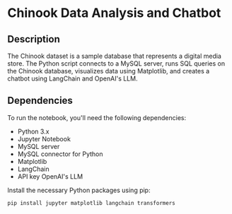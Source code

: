 # Chinook Data Analysis and Chatbot

## Description

The Chinook dataset is a sample database that represents a digital media store. The Python script connects to a MySQL server, runs SQL queries on the Chinook database, visualizes data using Matplotlib, and creates a chatbot using LangChain and OpenAI's LLM.

## Dependencies

To run the notebook, you'll need the following dependencies:

- Python 3.x
- Jupyter Notebook
- MySQL server
- MySQL connector for Python
- Matplotlib
- LangChain
- API key OpenAI's LLM 

Install the necessary Python packages using pip:

```bash
pip install jupyter matplotlib langchain transformers
